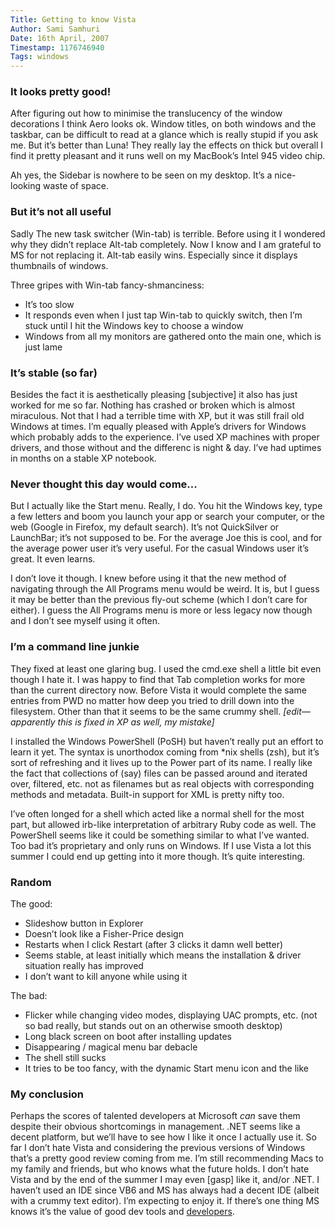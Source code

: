 ```yaml
---
Title: Getting to know Vista
Author: Sami Samhuri
Date: 16th April, 2007
Timestamp: 1176746940
Tags: windows
---
```


### It looks pretty good! ###

After figuring out how to minimise the translucency of the window decorations I think Aero looks ok. Window titles, on both windows and the taskbar, can be difficult to read at a glance which is really stupid if you ask me. But it’s better than Luna! They really lay the effects on thick but overall I find it pretty pleasant and it runs well on my MacBook’s Intel 945 video chip.

Ah yes, the Sidebar is nowhere to be seen on my desktop. It’s a nice-looking waste of space.

### But it’s not all useful ###

Sadly The new task switcher (Win-tab) is terrible. Before using it I wondered why they didn’t replace Alt-tab completely. Now I know and I am grateful to MS for not replacing it. Alt-tab easily wins. Especially since it displays thumbnails of windows.

Three gripes with Win-tab fancy-shmanciness:

 * It’s too slow
 * It responds even when I just tap Win-tab to quickly switch, then I’m stuck until I hit the Windows key to choose a window
 * Windows from all my monitors are gathered onto the main one, which is just lame

### It’s stable (so far) ###

Besides the fact it is aesthetically pleasing [subjective] it also has just worked for me so far. Nothing has crashed or broken which is almost miraculous. Not that I had a terrible time with XP, but it was still frail old Windows at times. I’m equally pleased with Apple’s drivers for Windows which probably adds to the experience. I’ve used XP machines with proper drivers, and those without and the differenc is night &amp; day. I’ve had uptimes in months on a stable XP notebook.


### Never thought this day would come... ###

But I actually like the Start menu. Really, I do. You hit the Windows key, type a few letters and boom you launch your app or search your computer, or the web (Google in Firefox, my default search). It’s not QuickSilver or LaunchBar; it’s not supposed to be. For the average Joe this is cool, and for the average power user it’s very useful. For the casual Windows user it’s great. It even learns.

I don’t love it though. I knew before using it that the new method of navigating through the All Programs menu would be weird. It is, but I guess it may be better than the previous fly-out scheme (which I don’t care for either). I guess the All Programs menu is more or less legacy now though and I don’t see myself using it often.


### I’m a command line junkie ###

They fixed at least one glaring bug. I used the cmd.exe shell a little bit even though I hate it. I was happy to find that Tab completion works for more than the current directory now. Before Vista it would complete the same entries from PWD no matter how deep you tried to drill down into the filesystem. Other than that it seems to be the same crummy shell. *[edit—apparently this is fixed in XP as well, my mistake]*

I installed the Windows PowerShell (PoSH) but haven’t really put an effort to learn it yet. The syntax is unorthodox coming from *nix shells (zsh), but it’s sort of refreshing and it lives up to the Power part of its name. I really like the fact that collections of (say) files can be passed around and iterated over, filtered, etc. not as filenames but as real objects with corresponding methods and metadata. Built-in support for XML is pretty nifty too.

I’ve often longed for a shell which acted like a normal shell for the most part, but allowed irb-like interpretation of arbitrary Ruby code as well. The PowerShell seems like it could be something similar to what I’ve wanted. Too bad it’s proprietary and only runs on Windows. If I use Vista a lot this summer I could end up getting into it more though. It’s quite interesting.

### Random ###

The good:

 * Slideshow button in Explorer
 * Doesn’t look like a Fisher-Price design
 * Restarts when I click Restart (after 3 clicks it damn well better)
 * Seems stable, at least initially which means the installation &amp; driver situation really has improved
 * I don’t want to kill anyone while using it

The bad:

 * Flicker while changing video modes, displaying UAC prompts, etc. (not so bad really, but stands out on an otherwise smooth desktop)
 * Long black screen on boot after installing updates
 * Disappearing / magical menu bar debacle
 * The shell still sucks
 * It tries to be too fancy, with the dynamic Start menu icon and the like

### My conclusion ###

Perhaps the scores of talented developers at Microsoft *can* save them despite their obvious shortcomings in management. .NET seems like a decent platform, but we’ll have to see how I like it once I actually use it. So far I don’t hate Vista and considering the previous versions of Windows that’s a pretty good review coming from me. I’m still recommending Macs to my family and friends, but who knows what the future holds. I don’t hate Vista and by the end of the summer I may even [gasp] like it, and/or .NET. I haven’t used an IDE since VB6 and MS has always had a decent IDE (albeit with a crummy text editor). I’m expecting to enjoy it. If there’s one thing MS knows it’s the value of good dev tools and <a href="http://www.youtube.com/watch?v=d_AP3SGMxxM">developers</a>.

